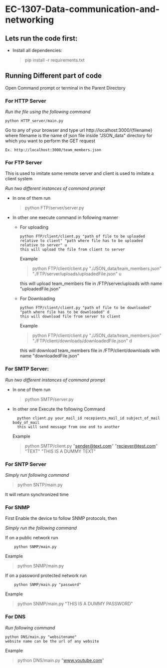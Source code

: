 # EC-1307-Data-communication-and-networking

## Lets run the code first:
- Install all dependencies:
    
    > pip install -r requirements.txt

## Running Different part of code

Open Command prompt or terminal in the Parent Directory 

### For HTTP Server
*Run the file using the following command*

    python HTTP_server/main.py
    
Go to any of your browser and type url http://localhost:3000/{filename} where filename is the name of json file inside "JSON_data" directory for which you want to perform the GET request
    
    Ex. http://localhost:3000/team_members.json

### For FTP Server
This is used to imitate some remote server and client is used to imitate a client system

*Run two different instances of command prompt*
- In one of them run

    > python FTP/server/server.py

- In other one execute command in following manner 
  - For uploading
        
        python FTP/client/client.py "path of file to be uploaded relative to client" "path where file has to be uploaded relative to server" u
        this will upload the file from client to server
    Example
        
    > python FTP/client/client.py "./JSON_data/team_members.json" "./FTP/server/uploads/uploadedFile.json" u
    
    this will upload team_members file in /FTP/server/uploads with name "uploadedFile.json"
   
  - For Downloading
  
        python FTP/client/client.py "path of file to be downloaded" "path where file has to be downloaded" d
        this will download file from server to client
    
    Example
        
    > python FTP/client/client.py "./JSON_data/team_members.json" "./FTP/client/downloads/downloadedFile.json" d
    
     this will download team_members file in /FTP/client/downloads with name "downloadedFile.json" 

### For SMTP Server:
*Run two different instances of command prompt*
- In one of them run

    > python SMTP/server.py
    
- In other one Execute the following Command
    
        python client.py your_mail_id recepients_mail_id subject_of_mail body_of_mail
        this will send message from one end to another

    Example
    
   > python SMTP/client.py "sender@text.com" "reciever@test.com" "TEXT" "THIS IS A DUMMY TEXT"

### For SNTP Server
*Simply run following command*

   > python SNTP/main.py        

It will return synchronized time

### For SNMP
First Enable the device to follow SNMP protocols, then

*Simply run the following command*

If on a public network run
        
        python SNMP/main.py 
        
   Example
   
   > python SNMP/main.py 


If on a password protected network run
        
        python SNMP/main.py "password"
        
   Example
   
   > python SNMP/main.py "THIS IS A DUMMY PASSWORD"


### For DNS
*Run following command*
    
    python DNS/main.py "websitename"
    website name can be the url of any website
  
   Example
   
   > python DNS/main.py "www.youtube.com"
